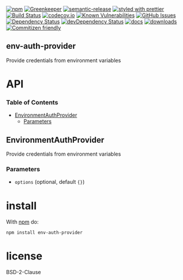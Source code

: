 [![npm](https://img.shields.io/npm/v/env-auth-provider.svg)](https://www.npmjs.com/package/env-auth-provider)
[![Greenkeeper](https://badges.greenkeeper.io/arlac77/env-auth-provider.svg)](https://greenkeeper.io/)
[![semantic-release](https://img.shields.io/badge/%20%20%F0%9F%93%A6%F0%9F%9A%80-semantic--release-e10079.svg)](https://github.com/arlac77/env-auth-provider)
[![styled with prettier](https://img.shields.io/badge/styled_with-prettier-ff69b4.svg)](https://github.com/prettier/prettier)
[![Build Status](https://secure.travis-ci.org/arlac77/env-auth-provider.png)](http://travis-ci.org/arlac77/env-auth-provider)
[![codecov.io](http://codecov.io/github/arlac77/env-auth-provider/coverage.svg?branch=master)](http://codecov.io/github/arlac77/env-auth-provider?branch=master)
[![Known Vulnerabilities](https://snyk.io/test/github/arlac77/env-auth-provider/badge.svg)](https://snyk.io/test/github/arlac77/env-auth-provider)
[![GitHub Issues](https://img.shields.io/github/issues/arlac77/env-auth-provider.svg?style=flat-square)](https://github.com/arlac77/env-auth-provider/issues)
[![Dependency Status](https://david-dm.org/arlac77/env-auth-provider.svg)](https://david-dm.org/arlac77/env-auth-provider)
[![devDependency Status](https://david-dm.org/arlac77/env-auth-provider/dev-status.svg)](https://david-dm.org/arlac77/env-auth-provider#info=devDependencies)
[![docs](http://inch-ci.org/github/arlac77/env-auth-provider.svg?branch=master)](http://inch-ci.org/github/arlac77/env-auth-provider)
[![downloads](http://img.shields.io/npm/dm/env-auth-provider.svg?style=flat-square)](https://npmjs.org/package/env-auth-provider)
[![Commitizen friendly](https://img.shields.io/badge/commitizen-friendly-brightgreen.svg)](http://commitizen.github.io/cz-cli/)

## env-auth-provider

Provide credentials from environment variables

# API

<!-- Generated by documentation.js. Update this documentation by updating the source code. -->

### Table of Contents

-   [EnvironmentAuthProvider](#environmentauthprovider)
    -   [Parameters](#parameters)

## EnvironmentAuthProvider

Provide credentials from environment variables

### Parameters

-   `options`   (optional, default `{}`)

# install

With [npm](http://npmjs.org) do:

```shell
npm install env-auth-provider
```

# license

BSD-2-Clause
